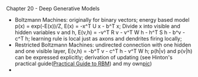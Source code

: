 Chapter 20 - Deep Generative Models
- Boltzmann Machines: originally for binary vectors; energy based model p(x) = exp(-E(x))/Z, E(x) = -x^T U x - b^T x; Divide x into visible and hidden variables v and h, E(v,h) = -v^T R v - v^T W h - h^T S h - b^v - c^T h; learning rule is local just as axons and dendrites firing locally;
- Restricted Boltzmann Machines: undirected connection with one hidden and one visible layer, E(v,h) = -b^T v - c^T h - v^T W h; p(h|v) and p(v|h) can be expressed explicitly; derivation of updating (see Hinton's practical guide([Practical Guide to RBM](http://www.cs.toronto.edu/~hinton/absps/guideTR.pdf)) and my own[pic](https://github.com/yufengm/Papers/edit/master/reviews/rbm_derivation.jpg))
- 
